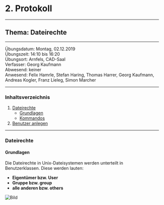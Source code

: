 # 2. Protokoll

-------------------------------------------------

## Thema: Dateirechte

-------------------------------------------------

Übungsdatum:   Montag, 02.12.2019     
Übungszeit:    14:10 bis 16:20      
Übungsort:     Arnfels, CAD-Saal    
Verfasser:     Georg Kaufmann    
Abwesend:      keiner      
Anwesend:      Felix Hamrle, Stefan Haring, Thomas Harrer, Georg Kaufmann, Andreas Kogler, Franz Lieleg, Simon Marcher

-------------------------------------------------

### Inhaltsverzeichnis
1) [Dateirechte](#dateirechte) 
      * [Grundlagen](#grundlagen) 
      * [Kommandos](#kommandos)
1) [Benutzer anlegen](#benutzer-anlegen)

-------------------------------------------------

### Dateirechte
#### Grundlagen
Die Dateirechte in Unix-Dateisystemen werden unterteilt in Benutzerklassen. 
Diese werden lauten:
* **Eigentümer bzw. User** 
* **Gruppe bzw. group**
* **alle anderen bzw. others**

![Bild](https://www.webhostone.de/images/FAQ/Webpakete/dateirechte3.png)
